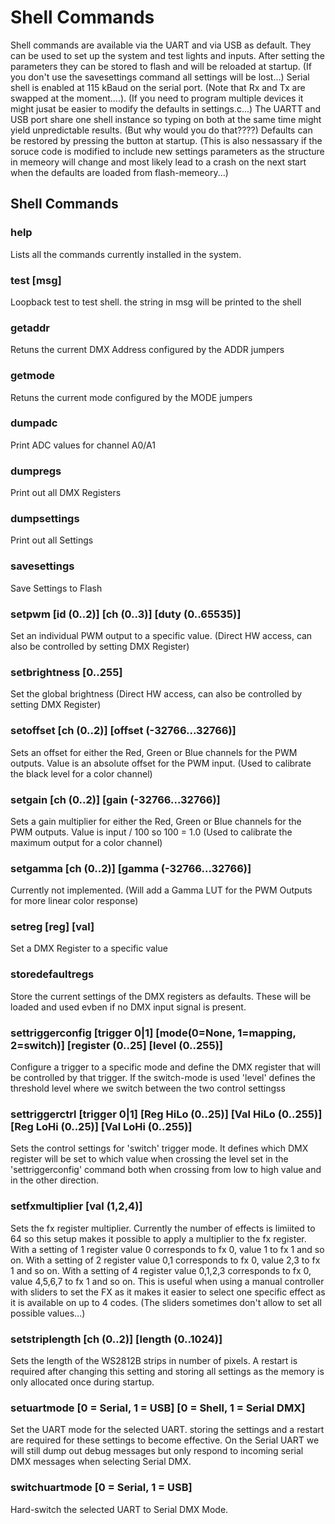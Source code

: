 # Shell Commands
Shell commands are available via the UART and via USB as default. They can be used to set up the system and test lights and inputs. After setting the parameters they can be stored to flash and will be reloaded at startup. (If you don't use the savesettings command all settings will be lost...)
Serial shell is enabled at 115 kBaud on the serial port. (Note that Rx and Tx are swapped at the moment....).
(If you need to program multiple devices it might jusat be easier to modify the defaults in settings.c...)
The UARTT and USB port share one shell instance so typing on both at the same time might yield unpredictable results. (But why would you do that????)
Defaults can be restored by pressing the button at startup. (This is also nessassary if the soruce code is modified to include new settings parameters as the structure in memeory will change and most likely lead to a crash on the next start when the defaults are loaded from flash-memeory...)

## Shell Commands

### help
Lists all the commands currently installed in the system.

### test [msg]
Loopback test to test shell. the string in msg will be printed to the shell

### getaddr
Retuns the current DMX Address configured by the ADDR jumpers

### getmode
Retuns the current mode configured by the MODE jumpers

### dumpadc
Print ADC values for channel A0/A1

### dumpregs
Print out all DMX Registers

### dumpsettings
Print out all Settings

### savesettings
Save Settings to Flash

### setpwm [id (0..2)] [ch (0..3)] [duty (0..65535)]
Set an individual PWM output to a specific value. 
(Direct HW access, can also be controlled by setting DMX Register)

### setbrightness [0..255]
Set the global brightness
(Direct HW access, can also be controlled by setting DMX Register)

### setoffset [ch (0..2)] [offset (-32766...32766)]
Sets an offset for either the Red, Green or Blue channels for the PWM outputs.
Value is an absolute offset for the PWM input.
(Used to calibrate the black level for a color channel)

### setgain [ch (0..2)] [gain (-32766...32766)]
Sets a gain multiplier for either the Red, Green or Blue channels for the PWM outputs.
Value is input / 100 so 100 = 1.0
(Used to calibrate the maximum output for a color channel)

### setgamma [ch (0..2)] [gamma (-32766...32766)]
Currently not implemented.
(Will add a Gamma LUT for the PWM Outputs for more linear color response)

### setreg [reg] [val]
Set a DMX Register to a specific value

### storedefaultregs
Store the current settings of the DMX registers as defaults. These will be loaded and used evben if no DMX input signal is present.

### settriggerconfig  [trigger 0|1] [mode(0=None, 1=mapping, 2=switch)] [register (0..25] [level (0..255)]
Configure a trigger to a specific mode and define the DMX register that will be controlled by that trigger.
If the switch-mode is used 'level' defines the threshold level where we switch between the two control settingss

### settriggerctrl  [trigger 0|1] [Reg HiLo (0..25)] [Val HiLo (0..255)] [Reg LoHi (0..25)] [Val LoHi (0..255)]
Sets the control settings for 'switch' trigger mode.
It defines which DMX register will be set to which value when crossing the level set in the 'settriggerconfig' command both when crossing from low to high value and in the other direction.

### setfxmultiplier  [val (1,2,4)]
Sets the fx register multiplier. Currently the number of effects is limiited to 64 so this setup makes it possible to apply a multiplier to the fx register.
With a setting of 1 register value 0 corresponds to fx 0, value 1 to fx 1 and so on.
With a setting of 2 register value 0,1 corresponds to fx 0, value 2,3 to fx 1 and so on.
With a setting of 4 register value 0,1,2,3 corresponds to fx 0, value 4,5,6,7 to fx 1 and so on.
This is useful when using a manual controller with sliders to set the FX as it makes it easier to select one specific effect as it is available on up to 4 codes. (The sliders sometimes don't allow to set all possible values...)

### setstriplength [ch (0..2)] [length (0..1024)]
Sets the length of the WS2812B strips in number of pixels.
A restart is required after changing this setting and storing all settings as the memory is only allocated once during startup.

### setuartmode [0 = Serial, 1 = USB] [0 = Shell, 1 = Serial DMX]
Set the UART mode for the selected UART. storing the settings and a restart are required for these settings to become effective.
On the Serial UART we will still dump out debug messages but only respond to incoming serial DMX messages when selecting Serial DMX.

### switchuartmode [0 = Serial, 1 = USB]
Hard-switch the selected UART to Serial DMX Mode.